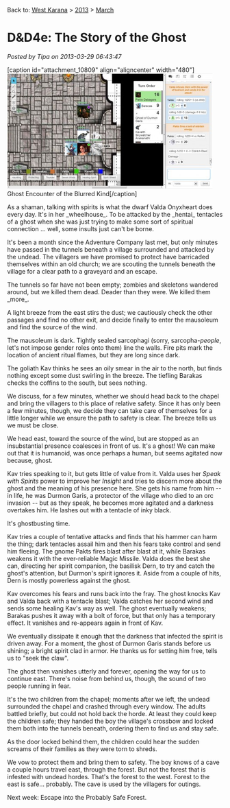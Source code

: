 Back to: [West Karana](/posts/westkarana.md) > [2013](/posts/2013/westkarana.md) > [March](./westkarana.md)
# D&D4e: The Story of the Ghost

*Posted by Tipa on 2013-03-29 06:43:47*

[caption id="attachment\_10809" align="aligncenter" width="480"][![Ghost Encounter of the Blurred Kind](../../../uploads/2013/03/chrome-2013-03-28-22-13-50-43-480x269.jpg)](../../../uploads/2013/03/chrome-2013-03-28-22-13-50-43.jpg) Ghost Encounter of the Blurred Kind[/caption]

As a shaman, talking with spirits is what the dwarf Valda Onyxheart does every day. It's in her \_wheelhouse\_. To be attacked by the \_hentai\_ tentacles of a ghost when she was just trying to make some sort of spiritual connection ... well, some insults just can't be borne.

It's been a month since the Adventure Company last met, but only minutes have passed in the tunnels beneath a village surrounded and attacked by the undead. The villagers we have promised to protect have barricaded themselves within an old church; we are scouting the tunnels beneath the village for a clear path to a graveyard and an escape.

The tunnels so far have not been empty; zombies and skeletons wandered around, but we killed them dead. Deader than they were. We killed them \_more\_.

A light breeze from the east stirs the dust; we cautiously check the other passages and find no other exit, and decide finally to enter the mausoleum and find the source of the wind.

The mausoleum is dark. Tightly sealed sarcophagi (sorry, sarcopha-*people*, let's not impose gender roles onto them) line the walls. Fire pits mark the location of ancient ritual flames, but they are long since dark.

The goliath Kav thinks he sees an oily smear in the air to the north, but finds nothing except some dust swirling in the breeze. The tiefling Barakas checks the coffins to the south, but sees nothing.

We discuss, for a few minutes, whether we should head back to the chapel and bring the villagers to this place of relative safety. Since it has only been a few minutes, though, we decide they can take care of themselves for a little longer while we ensure the path to safety is clear. The breeze tells us we must be close.

We head east, toward the source of the wind, but are stopped as an insubstantial presence coalesces in front of us. It's a ghost! We can make out that it is humanoid, was once perhaps a human, but seems agitated now because, ghost.

Kav tries speaking to it, but gets little of value from it. Valda uses her *Speak with Spirits* power to improve her *Insight* and tries to discern more about the ghost and the meaning of his presence here. She gets his name from him -- in life, he was Durmon Garis, a protector of the village who died to an orc invasion -- but as they speak, he becomes more agitated and a darkness overtakes him. He lashes out with a tentacle of inky black.

It's ghostbusting time.

Kav tries a couple of tentative attacks and finds that his hammer can harm the thing; dark tentacles assail him and then his fears take control and send him fleeing. The gnome Pakts fires blast after blast at it, while Barakas weakens it with the ever-reliable Magic Missile. Valda does the best she can, directing her spirit companion, the basilisk Dern, to try and catch the ghost's attention, but Durmon's spirit ignores it. Aside from a couple of hits, Dern is mostly powerless against the ghost.

Kav overcomes his fears and runs back into the fray. The ghost knocks Kav and Valda back with a tentacle blast; Valda catches her second wind and sends some healing Kav's way as well. The ghost eventually weakens; Barakas pushes it away with a bolt of force, but that only has a temporary effect. It vanishes and re-appears again in front of Kav.

We eventually dissipate it enough that the darkness that infected the spirit is driven away. For a moment, the ghost of Durmon Garis stands before us shining; a bright spirit clad in armor. He thanks us for setting him free, tells us to "seek the claw".

The ghost then vanishes utterly and forever, opening the way for us to continue east. There's noise from behind us, though, the sound of two people running in fear.

It's the two children from the chapel; moments after we left, the undead surrounded the chapel and crashed through every window. The adults battled briefly, but could not hold back the horde. At least they could keep the children safe; they handed the boy the village's crossbow and locked them both into the tunnels beneath, ordering them to find us and stay safe.

As the door locked behind them, the children could hear the sudden screams of their families as they were torn to shreds.

We vow to protect them and bring them to safety. The boy knows of a cave a couple hours travel east, through the forest. But not the forest that is infested with undead hordes. That's the forest to the west. Forest to the east is safe... probably. The cave is used by the villagers for outings.

Next week: Escape into the Probably Safe Forest.

